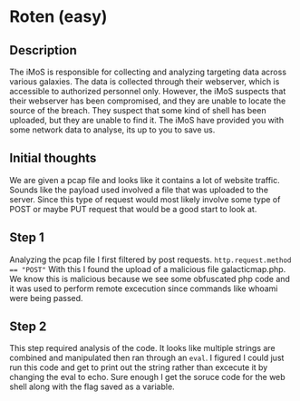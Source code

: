 # Roten (easy)
## Description
The iMoS is responsible for collecting and analyzing targeting data across various galaxies. The data is collected through their webserver, which is accessible to authorized personnel only. However, the iMoS suspects that their webserver has been compromised, and they are unable to locate the source of the breach. They suspect that some kind of shell has been uploaded, but they are unable to find it. The iMoS have provided you with some network data to analyse, its up to you to save us.

## Initial thoughts
We are given a pcap file and looks like it contains a lot of website traffic. Sounds like the payload used involved a file that was uploaded to the server. Since this type of request would most likely involve some type of POST or maybe PUT request that would be a good start to look at.

## Step 1
Analyzing the pcap file I first filtered by post requests.
`http.request.method == "POST"`
With this I found the upload of a malicious file galacticmap.php. We know this is malicious because we see some obfuscated php code and it was used to perform remote excecution since commands like whoami were being passed. 

## Step 2
This step required analysis of the code. It looks like multiple strings are combined and manipulated then ran through an `eval`.
I figured I could just run this code and get to print out the string rather than excecute it by changing the eval to echo. 
Sure enough I get the soruce code for the web shell along with the flag saved as a variable.